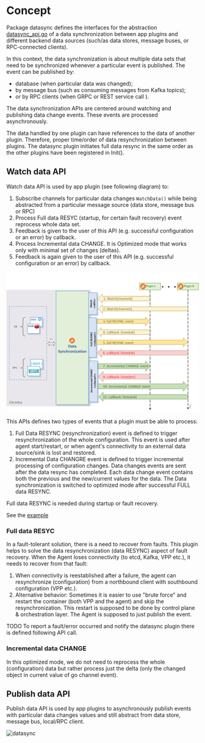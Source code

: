 # Concept
Package datasync defines the interfaces for the abstraction [datasync_api.go](datasync_api.go)
of  a data synchronization between app plugins and different backend data sources 
(such/as data stores, message buses, or RPC-connected clients).

In this context, the data synchronization is about multiple data sets 
that need to be synchronized whenever a particular event is published. 
The event can be published by:
- database (when particular data was changed); 
- by message bus (such as consuming messages from Kafka topics); 
- or by RPC clients (when GRPC or REST service call ).

The data synchronization APIs are centered around watching 
and publishing data change events. These events are processed asynchronously.

The data handled by one plugin can have references to the data of another plugin. 
Therefore, proper time/order of data resynchronization between plugins. The datasync plugin
initiates full data resync in the same order as the other plugins have been registered in Init().
  
## Watch data API
Watch data API is used by app plugin (see following diagram) to:
1. Subscribe channels for particular data changes `WatchData()` 
while being abstracted from a particular message source (data store, message bus or RPC)
2. Process Full data RESYC (startup, for certain fault recovery) event reprocess whole data set.
3. Feedback is given to the user of this API (e.g. successful configuration or an error) by callback.
4. Process Incremental data CHANGE. It is Optimized mode that 
   works only with minimal set of changes (deltas).
5. Feedback is again given to the user of this API (e.g. successful configuration or an error) by callback.

![datasync](../docs/imgs/datasync_watch.png)

This APIs defines two types of events that a plugin must be able to process:
1. Full Data RESYNC (resynchronization) event is defined to trigger
   resynchronization of the whole configuration. This event is used
   after agent start/restart, or when agent's connectivity to an
 external data source/sink is lost and restored.
2. Incremental Data CHANGRE event is defined to trigger incremental processing of
   configuration changes. Data changes events are sent after the data
   resync has completed. Each data change event contains both the
   previous and the new/current values for the data. The Data synchronization 
   is switched to optimized mode after successful FULL data RESYNC. 


Full data RESYNC is needed during startup or fault recovery. 

See the [example](examples/simple_watch)

### Full data RESYC
In a fault-tolerant solution, there is a need to recover from faults. This plugin helps to solve the
data resynchronization (data RESYNC) aspect of fault recovery.
When the Agent loses connectivity (to etcd, Kafka, VPP etc.), it needs to recover from that fault:
1. When connectivity is reestablished after a failure, the agent can resynchronize (configuration) from a northbound 
   client with southbound configuration (VPP etc.).
2. Alternative behavior: Sometimes it is easier to use "brute force" and restart the container (both VPP and the agent) 
   and skip the resynchronization. This restart is supposed to be done by control plane & orchestration
   layer. The Agent is supposed to just publish the event.

TODO To report a fault/error occurred and notify the datasync plugin there is defined following API call.

### Incremental data CHANGE
In this optimized mode, we do not need to reprocess the whole (configuration) data but rather process just the delta
(only the changed object in current value of go channel event).
 
## Publish data API

Publish data API is used by app plugins to asynchronously publish events 
with particular data changes values and still abstract from data store, message bus, local/RPC client.

![datasync](../docs/imgs/datasync_publish.png)
